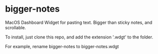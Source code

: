 bigger-notes
============

MacOS Dashboard Widget for pasting text. Bigger than sticky notes, and scrollable.

To install, just clone this repo, and add the extension '.wdgt' to the folder.

For example, rename bigger-notes to bigger-notes.wdgt
